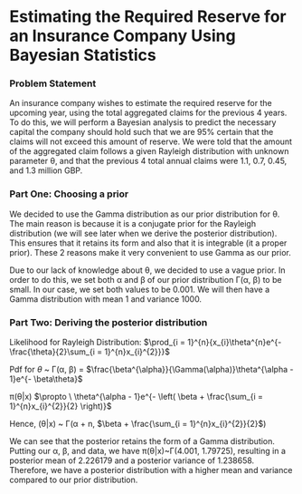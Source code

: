 # Estimating the Required Reserve for an Insurance Company Using Bayesian Statistics

### Problem Statement
An insurance company wishes to estimate the required reserve for the upcoming year, using the total aggregated claims for the previous 4 years. To do this, 
we will perform a Bayesian analysis to predict the necessary capital the company should hold such that we are 95% certain that the claims will not exceed 
this amount of reserve. We were told that the amount of the aggregated claim follows a given Rayleigh distribution with unknown parameter θ, and that the 
previous 4 total annual claims were 1.1, 0.7, 0.45, and 1.3 million GBP.

### Part One: Choosing a prior

We decided to use the Gamma distribution as our prior distribution for
θ. The main reason is because it is a conjugate prior for the Rayleigh
distribution (we will see later when we derive the posterior
distribution). This ensures that it retains its form and also that it is
integrable (it a proper prior). These 2 reasons make it very convenient
to use Gamma as our prior.

Due to our lack of knowledge about θ, we decided to use a vague prior.
In order to do this, we set both α and β of our prior distribution Γ(α,
β) to be small. In our case, we set both values to be 0.001. We will
then have a Gamma distribution with mean 1 and variance 1000.

### Part Two: Deriving the posterior distribution

Likelihood for Rayleigh Distribution:
$\prod_{i = 1}^{n}{x_{i}\theta^{n}e^{- \frac{\theta}{2}\sum_{i = 1}^{n}x_{i}^{2}}}$

Pdf for $\theta$ \~ Γ(α, β) =
$\frac{\beta^{\alpha}}{\Gamma(\alpha)}\theta^{\alpha - 1}e^{- \beta\theta}$

π(θ\|x)
$\propto \ \theta^{\alpha - 1}e^{- \left( \beta + \frac{\sum_{i = 1}^{n}x_{i}^{2}}{2} \right)}$

Hence, (θ\|x) \~ Γ(α + n, $\beta + \frac{\sum_{i = 1}^{n}x_{i}^{2}}{2}$)

We can see that the posterior retains the form of a Gamma distribution.
Putting our α, β, and data, we have π(θ\|x)\~Γ(4.001, 1.79725),
resulting in a posterior mean of 2.226179 and a posterior variance of
1.238658. Therefore, we have a posterior distribution with a higher mean
and variance compared to our prior distribution.

